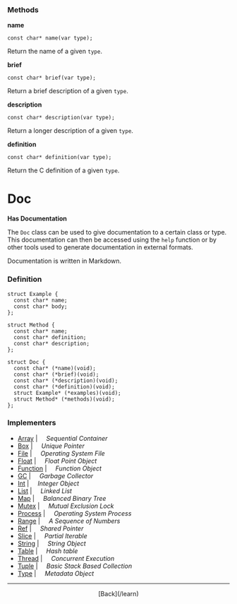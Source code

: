   <div class="row">
  <div class="col-xs-6 col-md-6">

### Methods

__name__

    const char* name(var type);

Return the name of a given `type`.

__brief__

    const char* brief(var type);

Return a brief description of a given `type`.

__description__

    const char* description(var type);

Return a longer description of a given `type`.

__definition__

    const char* definition(var type);

Return the C definition of a given `type`.

  </div>
  <div class="col-xs-6 col-md-6">

# Doc
__Has Documentation__

The `Doc` class can be used to give documentation to a certain class or type. This documentation can then be accessed using the `help` function or by other tools used to generate documentation in external formats.

Documentation is written in Markdown.

### Definition

    struct Example {
      const char* name;
      const char* body;
    };
    
    struct Method {
      const char* name;
      const char* definition;
      const char* description;
    };
    
    struct Doc {
      const char* (*name)(void);
      const char* (*brief)(void);
      const char* (*description)(void);
      const char* (*definition)(void);
      struct Example* (*examples)(void);
      struct Method* (*methods)(void);
    };
    

### Implementers

* <span class="docitem">[Array](/learn/array)</span> | &nbsp; &nbsp;   _Sequential Container_
* <span class="docitem">[Box](/learn/box)</span> | &nbsp; &nbsp;   _Unique Pointer_
* <span class="docitem">[File](/learn/file)</span> | &nbsp; &nbsp;   _Operating System File_
* <span class="docitem">[Float](/learn/float)</span> | &nbsp; &nbsp;   _Float Point Object_
* <span class="docitem">[Function](/learn/function)</span> | &nbsp; &nbsp;   _Function Object_
* <span class="docitem">[GC](/learn/gc)</span> | &nbsp; &nbsp;   _Garbage Collector_
* <span class="docitem">[Int](/learn/int)</span> | &nbsp; &nbsp;   _Integer Object_
* <span class="docitem">[List](/learn/list)</span> | &nbsp; &nbsp;   _Linked List_
* <span class="docitem">[Map](/learn/map)</span> | &nbsp; &nbsp;   _Balanced Binary Tree_
* <span class="docitem">[Mutex](/learn/mutex)</span> | &nbsp; &nbsp;   _Mutual Exclusion Lock_
* <span class="docitem">[Process](/learn/process)</span> | &nbsp; &nbsp;   _Operating System Process_
* <span class="docitem">[Range](/learn/range)</span> | &nbsp; &nbsp;   _A Sequence of Numbers_
* <span class="docitem">[Ref](/learn/ref)</span> | &nbsp; &nbsp;   _Shared Pointer_
* <span class="docitem">[Slice](/learn/slice)</span> | &nbsp; &nbsp;   _Partial Iterable_
* <span class="docitem">[String](/learn/string)</span> | &nbsp; &nbsp;   _String Object_
* <span class="docitem">[Table](/learn/table)</span> | &nbsp; &nbsp;   _Hash table_
* <span class="docitem">[Thread](/learn/thread)</span> | &nbsp; &nbsp;   _Concurrent Execution_
* <span class="docitem">[Tuple](/learn/tuple)</span> | &nbsp; &nbsp;   _Basic Stack Based Collection_
* <span class="docitem">[Type](/learn/type)</span> | &nbsp; &nbsp;   _Metadata Object_

* * *

  <p style="text-align:center;">
[Back](/learn)
  </p>

  </div>
  </div>
